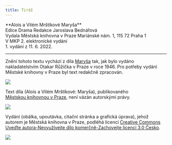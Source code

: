 ```yaml
---
title: Tiráž
---
```


<section>  
**Alois a Vilém Mrštíkové    
Maryša**  
</section>  
<section>  
Edice Drama  
Redakce Jaroslava Bednářová  
</section>  
<section>  
Vydala Městská knihovna v Praze  
Mariánské nám. 1, 115 72 Praha 1  
</section>  
<section>  
V MKP 2. elektronické vydání  
</section>  
<section>  
</section>  
1. vydání z 11. 6. 2022.

***

<section>

Znění tohoto textu vychází z díla [Maryša](https://aleph.nkp.cz/F/?func=direct&doc_number=000500915&local_base=CNB) tak, jak bylo vydáno nakladatelstvím Otakar Růžička v Praze v roce 1946. Pro potřeby vydání Městské knihovny v Praze byl text redakčně zpracován.

![](../Images/image003.jpg)

Text díla (Alois a Vilém Mrštíkové: Maryša), publikovaného [Městskou knihovnou v Praze](https://www.mlp.cz/cz/), není vázán autorskými právy.

![](../Images/image001.jpg)

Vydání (obálka, upoutávka, citační stránka a grafická úprava), jehož autorem je Městská knihovna v Praze, podléhá licenci [Creative Commons Uveďte autora-Nevyužívejte dílo komerčně-Zachovejte licenci 3.0 Česko](https://creativecommons.org/licenses/by-nc-sa/3.0/cz/).


</section>

<section>

![](../Images/image004.jpg)

</section>